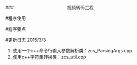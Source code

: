 
###　　　　　　　　　　　　视频转码工程

#程序使用
    
#程序要点

#更新日志
2015/3/3<br>
1. 使用一个c++命令行输入参数解析类：zcs_ParsingArgs.cpp <br>
2. 使用c++字符集转换类：zcs_util.cpp<br>      
